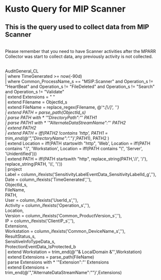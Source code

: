 # Kusto Query for MIP Scanner

## This is the query used to collect data from MIP Scanner

<br/>Please remember that you need to have Scanner activities after the MPARR Collector was start to collect data, any previously activity is not collected.

<br/>AuditGeneral_CL
<br/>    | where TimeGenerated >= now(-90d)
<br/>    | where Common_ProcessName_s == "MSIP.Scanner" and Operation_s != "HeartBeat" and Operation_s != "FileDeleted" and Operation_s != "Search" and Operation_s != "Validate"
<br/>    | extend Extensions = " "
<br/>    | extend Filename = ObjectId_s
<br/>    | extend FileName = replace_regex(Filename, @'^.*[\\\/]', '')
<br/>    | extend PATH = parse_path(ObjectId_s)
<br/>    | parse PATH with * '"DirectoryPath":"' PATH1
<br/>    | parse PATH1 with * '"AlternateDataStreamName":"' PATH2
<br/>    | extend PATH2
<br/>    | extend PATH = iff(PATH2 !contains 'http', PATH1 = trim_end(@'","DirectoryName":".*"}',PATH1), PATH2 )
<br/>    | extend Location = iff(PATH startswith "http", 'Web', Location = iff(PATH contains ":\\", 'Workstation', Location = iff(PATH contains "\\", 'Server', 'Unidentified')))
<br/>    | extend PATH = iff(PATH startswith "http", replace_string(PATH,'//', '/'), replace_string(PATH, '\\\\', '\\'))
<br/>    | project
<br/>        Label = column_ifexists('SensitivityLabelEventData_SensitivityLabelId_g',''),
<br/>        Date = column_ifexists('TimeGenerated',''),
<br/>        ObjectId_s,
<br/>        FileName,
<br/>        PATH,
<br/>        User = column_ifexists('UserId_s',''),
<br/>        Activity = column_ifexists('Operation_s',''),
<br/>        Location,
<br/>        Version = column_ifexists('Common_ProductVersion_s',''),
<br/>        IP = column_ifexists('ClientIP_s',''),
<br/>        Extensions,
<br/>        Workstation = column_ifexists('Common_DeviceName_s',''),
<br/>        ResultStatus_s,
<br/>        SensitiveInfoTypeData_s,
<br/>        ProtectionEventData_IsProtected_b
<br/>    | extend Workstation = trim_end(@'"& LocalDomain &"',Workstation)
<br/>    | extend Extensions = parse_path(FileName)
<br/>    | parse Extensions with * '"Extension":"' Extensions
<br/>    | extend Extensions = trim_end(@'","AlternateDataStreamName":""}',Extensions)
